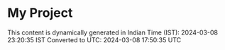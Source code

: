 # My Project

This content is dynamically generated in Indian Time (IST): 2024-03-08 23:20:35 IST
Converted to UTC: 2024-03-08 17:50:35 UTC
